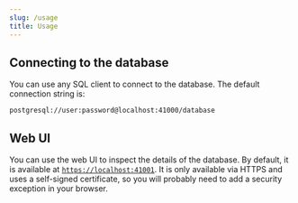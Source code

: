 ```yaml
---
slug: /usage
title: Usage
---
```


## Connecting to the database

You can use any SQL client to connect to the database.
The default connection string is:

```text
postgresql://user:password@localhost:41000/database
```

## Web UI

You can use the web UI to inspect the details of the database.
By default, it is available at [`https://localhost:41001`](https://localhost:41001).
It is only available via HTTPS and uses a self-signed certificate,
so you will probably need to add a security exception in your browser.
